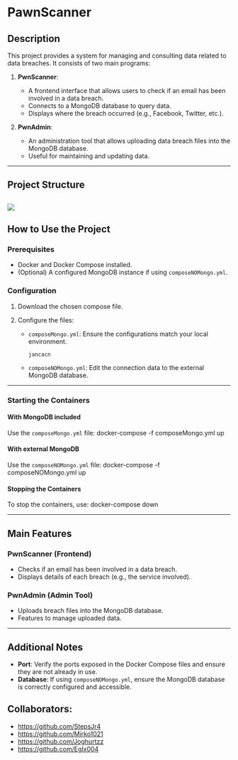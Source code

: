 
# PawnScanner

## Description
This project provides a system for managing and consulting data related to data breaches. It consists of two main programs:

1. **PwnScanner**: 
   - A frontend interface that allows users to check if an email has been involved in a data breach.
   - Connects to a MongoDB database to query data.
   - Displays where the breach occurred (e.g., Facebook, Twitter, etc.).

2. **PwnAdmin**:
   - An administration tool that allows uploading data breach files into the MongoDB database.
   - Useful for maintaining and updating data.

---

## Project Structure

![](?raw=true)
---

## How to Use the Project

### Prerequisites
- Docker and Docker Compose installed.
- (Optional) A configured MongoDB instance if using `composeNOMongo.yml`.

### Configuration
1. Download the chosen compose file.

2. Configure the files:
   - `composeMongo.yml`: Ensure the configurations match your local environment.
     ```
     jancacn
     ```
   - `composeNOMongo.yml`: Edit the connection data to the external MongoDB database.


---

### Starting the Containers

#### With MongoDB included
Use the `composeMongo.yml` file:
   docker-compose -f composeMongo.yml up

#### With external MongoDB
Use the `composeNOMongo.yml` file:
   docker-compose -f composeNOMongo.yml up

#### Stopping the Containers
To stop the containers, use:
   docker-compose down

---

## Main Features

### PwnScanner (Frontend)
- Checks if an email has been involved in a data breach.
- Displays details of each breach (e.g., the service involved).

### PwnAdmin (Admin Tool)
- Uploads breach files into the MongoDB database.
- Features to manage uploaded data.

---

## Additional Notes
- **Port**: Verify the ports exposed in the Docker Compose files and ensure they are not already in use.
- **Database**: If using `composeNOMongo.yml`, ensure the MongoDB database is correctly configured and accessible.
## Collaborators:
- https://github.com/StepsJr4
- https://github.com/Mirko1021
- https://github.com/Joghurtzz
- https://github.com/EgIx004
